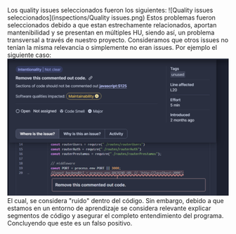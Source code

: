 Los quality issues seleccionados fueron los siguientes:
![Quality issues seleccionados](inspections/Quality issues.png)
Estos problemas fueron seleccionados debido a que estan estrechamente relacionados, aportan mantenibilidad y se presentan en múltiples HU, siendo así, 
un problema transversal a través de nuestro proyecto.
Consideramos que otros issues no tenían la misma relevancia o simplemente no eran issues. Por ejemplo el siguiente caso:
![Error de comentario](inspections/image.png)
El cual, se considera "ruido" dentro del código. Sin embargo, debido a que estamos en un entorno de aprendizaje se considera relevante explicar
segmentos de código y asegurar el completo entendimiento del programa. Concluyendo que este es un falso positivo.

